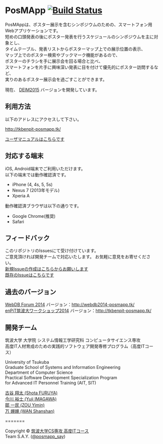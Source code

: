 PosMApp  [![Build Status](https://travis-ci.org/Tsukuba-SAY/PosMApp.svg?branch=develop)](https://travis-ci.org/Tsukuba-SAY/PosMApp/)
=======
PosMAppは、ポスター展示を含むシンポジウムのための、スマートフォン用Webアプリケーションです。  
短めの口頭発表の後にポスター発表を行うスケジュールのシンポジウムを主に対象とし、  
タイムテーブル、発表リストからポスターマップ上での展示位置の表示、  
マップ上でのポスター検索やブックマーク機能があるので、  
ポスターのチラシを手に展示会を回る場合と比べ、  
スマートフォンを片手に興味深い発表に目を付けて優先的にポスター訪問するなど、  
実りのあるポスター展示会を過ごすことができます。

現在、 [DEIM2015](http://db-event.jpn.org/deim2015/) バージョンを開発しています。

## 利用方法

以下のアドレスにアクセスして下さい。  

http://tkbenpit-posmapp.tk/

[ユーザマニュアルはこちらです](https://github.com/Tsukuba-SAY/PosMApp/blob/develop/manual/user/PosMApp_usage.md)

## 対応する端末

iOS, Android端末でご利用いただけます。  
以下の端末では動作確認済です。
* iPhone (4, 4s, 5, 5s)
* Nexus 7 (2013年モデル)
* Xperia A

動作確認済ブラウザは以下の通りです。
* Google Chrome(推奨)
* Safari

## フィードバック
このリポジトリのIssuesにて受け付けています。  
ご意見頂ければ開発チームで対応いたします。  お気軽に意見をお寄せください。  
[新規Issueの作成はこちらからお願いします](https://github.com/Tsukuba-SAY/PosMApp/issues/new)  
[既存のIssueはこちらです](https://github.com/Tsukuba-SAY/PosMApp/issues)  

## 過去のバージョン
[WebDB Forum 2014](http://db-event.jpn.org/webdbf2014/) バージョン：http://webdb2014-posmapp.tk/  
[enPiT筑波大ワークショップ2014](http://www.cs.tsukuba.ac.jp/enPiT/enpit2014_tsukuba_ws) バージョン：http://tkbenpit-posmapp.tk/  

## 開発チーム

筑波大学 大学院 システム情報工学研究科 コンピュータサイエンス専攻  
高度IT人材育成のための実践的ソフトウェア開発専修プログラム（高度ITコース） 

University of Tsukuba  
Graduate School of Systems and Information Engineering   
Department of Computer Science  
Practical Software Development Specialization Program  
for Advanced IT Personnel Training (AIT, SIT) 

[古谷 翔太 (Shota FURUYA)](https://github.com/furuya-s)  
[今川 裕士 (Yuji IMAGAWA)](https://github.com/using923)  
[鄒 一民 (ZOU Yimin)](https://github.com/Altaizym)  
[万 姗姗 (WAN Shanshan)](https://github.com/wanshanshan)  

=======

Copyright &copy; [筑波大学CS専攻 高度ITコース](http://www.cs.tsukuba.ac.jp/ITsoft/)  
Team S.A.Y. ([@posmapp_say](https://twitter.com/posmapp_say))
